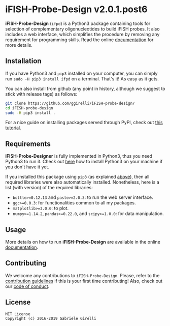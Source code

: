 # iFISH-Probe-Design v2.0.1.post6

**iFISH-Probe-Design** (`ifpd`) is a Python3 package containing tools for selection of complementary oligonucleotides to build iFISH probes. It also includes a web interface, which simplifies the procedure by removing any requirement for programming skills. Read the online [documentation](https://ggirelli.github.io/iFISH-probe-design/) for more details.

Installation
---

If you have Python3 and `pip3` installed on your computer, you can simply run `sudo -H pip3 install ifpd` on a terminal. That's it! As easy as it gets.

You can also install from github (any point in history, although we suggest to stick with release tags) as follows:

```bash
git clone https://github.com/ggirelli/iFISH-probe-design/
cd iFISH-probe-design
sudo -H pip3 install .
```

For a nice guide on installing packages served through PyPI, check out [this tutorial](https://packaging.python.org/tutorials/installing-packages/).

Requirements
---

**iFISH-Probe-Designer** is fully implemented in Python3, thus you need Python3 to run it. Check out [here](https://realpython.com/installing-python/) how to install Python3 on your machine if you don't have it yet.

If you installed this package using `pip3` (as explained [above](#installation)), then all required libraries were also automatically installed. Nonetheless, here is a list (with version) of the required libraries:

* `bottle>=0.12.13` and `paste>=2.0.3`: to run the web server interface.
* `ggc>=0.0.3`: for functionalities common to all my packages.
* `matplotlib>=3.0.0`: to plot.
* `numpy>=1.14.2`, `pandas>=0.22.0`, and `scipy>=1.0.0`: for data manipulation.

Usage
---

More details on how to run **iFISH-Probe-Design** are available in the online [documentation](https://ggirelli.github.io/iFISH-probe-design/usage).

Contributing
---

We welcome any contributions to `iFISH-Probe-Design`. Please, refer to the [contribution guidelines](https://ggirelli.github.io/iFISH-probe-design/contributing) if this is your first time contributing! Also, check out our [code of conduct](https://ggirelli.github.io/iFISH-probe-design/code_of_conduct).

License
---

```
MIT License
Copyright (c) 2016-2019 Gabriele Girelli
```
